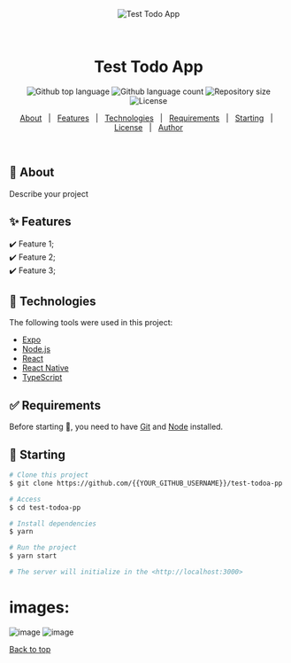 <div align="center" id="top"> 
  <img src="./.github/app.gif" alt="Test Todo App" />

  &#xa0;

  <!-- <a href="https://testtodoapp.netlify.app">Demo</a> -->
</div>

<h1 align="center">Test Todo App</h1>

<p align="center">
  <img alt="Github top language" src="https://img.shields.io/github/languages/top/{{YOUR_GITHUB_USERNAME}}/test-todoa-pp?color=56BEB8">

  <img alt="Github language count" src="https://img.shields.io/github/languages/count/{{YOUR_GITHUB_USERNAME}}/test-todoa-pp?color=56BEB8">

  <img alt="Repository size" src="https://img.shields.io/github/repo-size/{{YOUR_GITHUB_USERNAME}}/test-todoa-pp?color=56BEB8">

  <img alt="License" src="https://img.shields.io/github/license/{{YOUR_GITHUB_USERNAME}}/test-todoa-pp?color=56BEB8">

  <!-- <img alt="Github issues" src="https://img.shields.io/github/issues/{{YOUR_GITHUB_USERNAME}}/test-todoa-pp?color=56BEB8" /> -->

  <!-- <img alt="Github forks" src="https://img.shields.io/github/forks/{{YOUR_GITHUB_USERNAME}}/test-todoa-pp?color=56BEB8" /> -->

  <!-- <img alt="Github stars" src="https://img.shields.io/github/stars/{{YOUR_GITHUB_USERNAME}}/test-todoa-pp?color=56BEB8" /> -->
</p>

<!-- Status -->

<!-- <h4 align="center"> 
	🚧  Test Todoa Pp 🚀 Under construction...  🚧
</h4> 

<hr> -->

<p align="center">
  <a href="#dart-about">About</a> &#xa0; | &#xa0; 
  <a href="#sparkles-features">Features</a> &#xa0; | &#xa0;
  <a href="#rocket-technologies">Technologies</a> &#xa0; | &#xa0;
  <a href="#white_check_mark-requirements">Requirements</a> &#xa0; | &#xa0;
  <a href="#checkered_flag-starting">Starting</a> &#xa0; | &#xa0;
  <a href="#memo-license">License</a> &#xa0; | &#xa0;
  <a href="https://github.com/{{YOUR_GITHUB_USERNAME}}" target="_blank">Author</a>
</p>

<br>

## :dart: About ##

Describe your project

## :sparkles: Features ##

:heavy_check_mark: Feature 1;\
:heavy_check_mark: Feature 2;\
:heavy_check_mark: Feature 3;

## :rocket: Technologies ##

The following tools were used in this project:

- [Expo](https://expo.io/)
- [Node.js](https://nodejs.org/en/)
- [React](https://pt-br.reactjs.org/)
- [React Native](https://reactnative.dev/)
- [TypeScript](https://www.typescriptlang.org/)

## :white_check_mark: Requirements ##

Before starting :checkered_flag:, you need to have [Git](https://git-scm.com) and [Node](https://nodejs.org/en/) installed.

## :checkered_flag: Starting ##

```bash
# Clone this project
$ git clone https://github.com/{{YOUR_GITHUB_USERNAME}}/test-todoa-pp

# Access
$ cd test-todoa-pp

# Install dependencies
$ yarn

# Run the project
$ yarn start

# The server will initialize in the <http://localhost:3000>
```

# images: 
![image](https://user-images.githubusercontent.com/44786079/205320125-e85d804f-143e-43df-a131-bcd3a92b036c.png)
![image](https://user-images.githubusercontent.com/44786079/205320270-b7231cad-9e84-442d-8541-971e65a717b2.png)


<a href="#top">Back to top</a>
